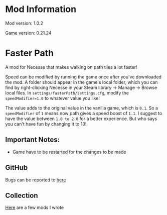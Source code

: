 # Mod Information

Mod version: 1.0.2

Game version: 0.21.24

# Faster Path

A mod for Necesse that makes walking on path tiles a lot faster!

Speed can be modified by running the game once after you've downloaded the mod.
A folder should appear in the game's local folder,
which you can find by right-clicking Necesse in your Steam library &rarr; Manage &rarr; Browse local files.
In `settings/fasterPath/settings.cfg`, modify the `speedModifier=1.0` to whatever value you like!

The value adds to the original value in the vanilla game, which is `0.1`.
So a `speedModifier` of `1` means now path gives a speed boost of `1.1`.
I suggest to have the value between `1.0 to 2.0` for a better experience.
But who says you can't have fun by changing it to 10!

## Important Notes:

- Game have to be restarted for the changes to be made

## GitHub

Bugs can be reported to [here](https://github.com/dianchia/FasterPath/issues)

## Collection

[Here](https://github.com/dianchia/Necesse-Mods/blob/main/README.md) are a few mods I wrote
